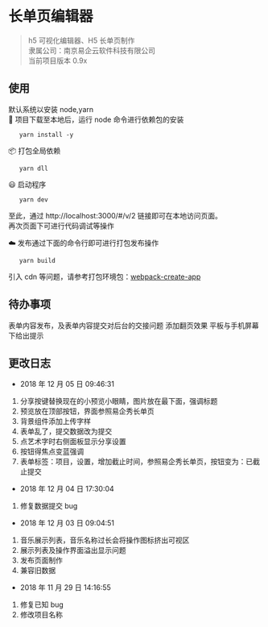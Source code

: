 # 长单页编辑器

> h5 可视化编辑器、H5 长单页制作  
> 隶属公司：南京易企云软件科技有限公司  
> 当前项目版本 0.9x

## 使用

默认系统以安装 node,yarn  
🚚 项目下载至本地后，运行 node 命令进行依赖包的安装

```npm
   yarn install -y
```

📦 打包全局依赖

```npm
   yarn dll
```

😃 启动程序

```npm
   yarn dev
```

至此，通过 http://localhost:3000/#/v/2 链接即可在本地访问页面。  
再次页面下可进行代码调试等操作

☁️ 发布通过下面的命令行即可进行打包发布操作

```npm
   yarn build
```

引入 cdn 等问题，请参考打包环境包：[webpack-create-app](https://github.com/AntoninSorrento/webpack-create-app)

## 待办事项

表单内容发布，及表单内容提交对后台的交接问题
添加翻页效果
平板与手机屏幕下给出提示

## 更改日志

- 2018 年 12 月 05 日 09:46:31

1.  分享按键替换现在的小预览小眼睛，图片放在最下面，强调标题
2.  预览放在顶部按钮，界面参照易企秀长单页
3.  背景组件添加上传字样
4.  表单乱了，提交数据改为提交
5.  点艺术字时右侧面板显示分享设置
6.  按钮得焦点变蓝强调
7.  表单标签：项目，设置，增加截止时间，参照易企秀长单页，按钮变为：已截止提交

- 2018 年 12 月 04 日 17:30:04

1. 修复数据提交 bug

- 2018 年 12 月 03 日 09:04:51

1. 音乐展示列表，音乐名称过长会将操作图标挤出可视区
2. 展示列表及操作界面溢出显示问题
3. 发布页面制作
4. 兼容旧数据

- 2018 年 11 月 29 日 14:16:55

1. 修复已知 bug
2. 修改项目名称

